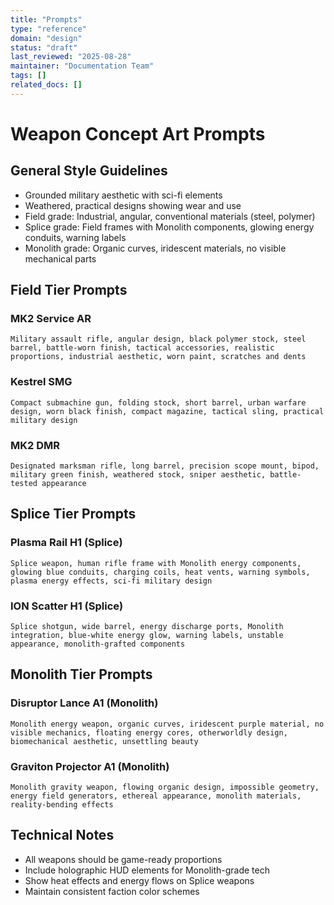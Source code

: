 ```yaml
---
title: "Prompts"
type: "reference"
domain: "design"
status: "draft"
last_reviewed: "2025-08-28"
maintainer: "Documentation Team"
tags: []
related_docs: []
---
```


# Weapon Concept Art Prompts

## General Style Guidelines
- Grounded military aesthetic with sci-fi elements
- Weathered, practical designs showing wear and use
- Field grade: Industrial, angular, conventional materials (steel, polymer)
- Splice grade: Field frames with Monolith components, glowing energy conduits, warning labels
- Monolith grade: Organic curves, iridescent materials, no visible mechanical parts

## Field Tier Prompts

### MK2 Service AR
```
Military assault rifle, angular design, black polymer stock, steel barrel, battle-worn finish, tactical accessories, realistic proportions, industrial aesthetic, worn paint, scratches and dents
```

### Kestrel SMG  
```
Compact submachine gun, folding stock, short barrel, urban warfare design, worn black finish, compact magazine, tactical sling, practical military design
```

### MK2 DMR
```
Designated marksman rifle, long barrel, precision scope mount, bipod, military green finish, weathered stock, sniper aesthetic, battle-tested appearance
```

## Splice Tier Prompts

### Plasma Rail H1 (Splice)

```text
Splice weapon, human rifle frame with Monolith energy components, glowing blue conduits, charging coils, heat vents, warning symbols, plasma energy effects, sci-fi military design
```

### ION Scatter H1 (Splice)

```text
Splice shotgun, wide barrel, energy discharge ports, Monolith integration, blue-white energy glow, warning labels, unstable appearance, monolith-grafted components
```

## Monolith Tier Prompts

### Disruptor Lance A1 (Monolith)

```text
Monolith energy weapon, organic curves, iridescent purple material, no visible mechanics, floating energy cores, otherworldly design, biomechanical aesthetic, unsettling beauty
```

### Graviton Projector A1 (Monolith)

```text
Monolith gravity weapon, flowing organic design, impossible geometry, energy field generators, ethereal appearance, monolith materials, reality-bending effects
```

## Technical Notes

- All weapons should be game-ready proportions
- Include holographic HUD elements for Monolith-grade tech
- Show heat effects and energy flows on Splice weapons
- Maintain consistent faction color schemes
